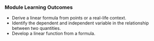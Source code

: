 ### Module Learning Outcomes

- Derive a linear formula from points or a real-life context.
- Identify the dependent and independent variable in the relationship between two quantities.
- Develop a linear function from a formula.
